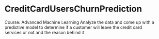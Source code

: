 # CreditCardUsersChurnPrediction
Course: Advanced Machine Learning Analyze the data and come up with a predictive model to determine if a customer will leave the credit card services or not and the reason behind it
